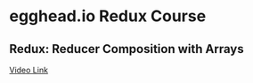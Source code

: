 # egghead.io Redux Course

## Redux: Reducer Composition with Arrays

[Video Link](https://egghead.io/lessons/javascript-redux-reducer-composition-with-arrays)